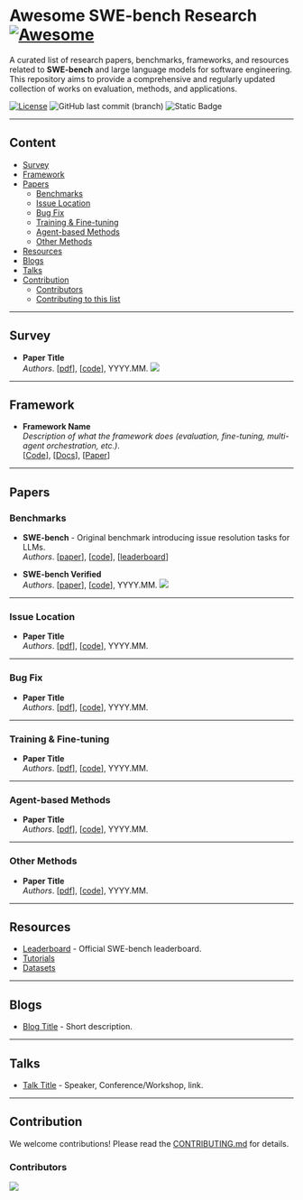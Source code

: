 # Awesome SWE-bench Research [![Awesome](https://awesome.re/badge.svg)](https://awesome.re)

A curated list of research papers, benchmarks, frameworks, and resources related to **SWE-bench** and large language models for software engineering.  
This repository aims to provide a comprehensive and regularly updated collection of works on evaluation, methods, and applications.

[![License](https://img.shields.io/badge/License-Apache_2.0-green.svg)](./LICENSE) 
![GitHub last commit (branch)](https://img.shields.io/github/last-commit/your-username/Awesome-SWE-bench/main?logo=github&color=blue) 
![Static Badge](https://img.shields.io/badge/Contributions-welcome-blue.svg?style=flat)

---

## Content

- [Survey](#survey)
- [Framework](#framework)
- [Papers](#papers)
  - [Benchmarks](#benchmarks)
  - [Issue Location](#issue-location)
  - [Bug Fix](#bug-fix)
  - [Training & Fine-tuning](#training--fine-tuning)
  - [Agent-based Methods](#agent-based-methods)
  - [Other Methods](#other-methods)
- [Resources](#resources)
- [Blogs](#blogs)
- [Talks](#talks)
- [Contribution](#contribution)
  - [Contributors](#contributors)
  - [Contributing to this list](#contributing-to-this-list)

---

## Survey

- **Paper Title**  
  *Authors*. [[pdf](link)], [[code](link)], YYYY.MM. ![](https://img.shields.io/badge/Arxiv-orange)

---

## Framework

- **Framework Name**  
  *Description of what the framework does (evaluation, fine-tuning, multi-agent orchestration, etc.)*.  
  [[Code](link)], [[Docs](link)], [[Paper](link)]

---

## Papers

### Benchmarks
- **SWE-bench** - Original benchmark introducing issue resolution tasks for LLMs.  
  *Authors*. [[paper](link)], [[code](link)], [[leaderboard](link)]

- **SWE-bench Verified**  
  *Authors*. [[paper](link)], [[code](link)], YYYY.MM. ![](https://img.shields.io/badge/Arxiv-orange)

---

### Issue Location
- **Paper Title**  
  *Authors*. [[pdf](link)], [[code](link)], YYYY.MM.

---

### Bug Fix
- **Paper Title**  
  *Authors*. [[pdf](link)], [[code](link)], YYYY.MM.

---

### Training & Fine-tuning
- **Paper Title**  
  *Authors*. [[pdf](link)], [[code](link)], YYYY.MM.

---

### Agent-based Methods
- **Paper Title**  
  *Authors*. [[pdf](link)], [[code](link)], YYYY.MM.

---

### Other Methods
- **Paper Title**  
  *Authors*. [[pdf](link)], [[code](link)], YYYY.MM.

---

## Resources

- [Leaderboard](link) - Official SWE-bench leaderboard.
- [Tutorials](link)
- [Datasets](link)

---

## Blogs

- [Blog Title](link) - Short description.

---

## Talks

- [Talk Title](link) - Speaker, Conference/Workshop, link.

---

## Contribution

We welcome contributions! Please read the [CONTRIBUTING.md](./CONTRIBUTING.md) for details.

### Contributors
<a href="https://github.com/goodmanpzh/Awesome-SWE-bench/graphs/contributors">
  <img src="https://contrib.rocks/image?repo=goodmanpzh/Awesome-SWE-bench" />
</a>
